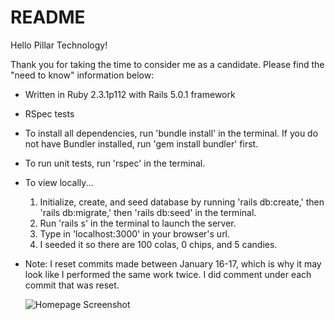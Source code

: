 # README

Hello Pillar Technology!

Thank you for taking the time to consider me as a candidate. Please find the "need to know" information below:

* Written in Ruby 2.3.1p112 with Rails 5.0.1 framework

* RSpec tests

* To install all dependencies, run 'bundle install' in the terminal. If you do not have Bundler installed, run 'gem install bundler' first.

* To run unit tests, run 'rspec' in the terminal.

* To view locally...
  1. Initialize, create, and seed database by running 'rails db:create,' then 'rails db:migrate,' then 'rails db:seed' in the terminal.
  2. Run 'rails s' in the terminal to launch the server.
  3. Type in 'localhost:3000' in your browser's url.
  4. I seeded it so there are 100 colas, 0 chips, and 5 candies.

* Note: I reset commits made between January 16-17, which is why it may look like I performed the same work twice. I did comment under each commit that was reset. 

  ![Homepage Screenshot](http://i64.tinypic.com/2uy52jt.png)

